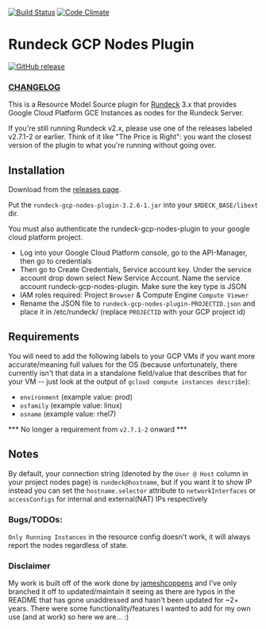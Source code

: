 [![Build Status](https://travis-ci.org/Neutrollized/rundeck-gcp-nodes-plugin.svg?branch=rundeck-3.2.6)](https://travis-ci.org/Neutrollized/rundeck-gcp-nodes-plugin)
[![Code Climate](https://codeclimate.com/github/Neutrollized/rundeck-gcp-nodes-plugin.png)](https://codeclimate.com/github/Neutrollized/rundeck-gcp-nodes-plugin)

# Rundeck GCP Nodes Plugin
[![GitHub release](https://img.shields.io/badge/release-v3.2.6--1-blue.svg)](https://github.com/Neutrollized/rundeck-gcp-nodes-plugin/releases)

### [CHANGELOG](https://github.com/Neutrollized/rundeck-gcp-nodes-plugin/blob/master/CHANGELOG.md)

This is a Resource Model Source plugin for [Rundeck](https://www.rundeck.org) 3.x that provides Google Cloud Platform GCE Instances as nodes for the Rundeck Server.

If you're still running Rundeck v2.x, please use one of the releases labeled v2.7.1-2 or earlier.  Think of it like "The Price is Right": you want the closest version of the plugin to what you're running without going over.


## Installation

Download from the [releases page](https://github.com/Neutrollized/rundeck-gcp-nodes-plugin/releases).

Put the `rundeck-gcp-nodes-plugin-3.2.6-1.jar` into your `$RDECK_BASE/libext` dir.

You must also authenticate the rundeck-gcp-nodes-plugin to your google cloud platform
project.
* Log into your Google Cloud Platform console, go to the API-Manager, then go to credentials
* Then go to Create Credentials, Service account key.  Under the service account drop down select New Service Account. Name the service account rundeck-gcp-nodes-plugin.  Make sure the key type is JSON
* IAM roles required: Project `Browser` & Compute Engine `Compute Viewer`  
* Rename the JSON file to `rundeck-gcp-nodes-plugin-PROJECTID.json` and place it in /etc/rundeck/ (replace `PROJECTID` with your GCP project id)


## Requirements

You will need to add the following labels to your GCP VMs if you want more accurate/meaning full values for the OS (because unfortunately, there currently isn't that data in a standalone field/value that describes that for your VM -- just look at the output of `gcloud compute instances describe`):
* `environment` (example value: prod)
* `osfamily` (example value: linux)
* `osname` (example value: rhel7)

*** No longer a requirement from `v2.7.1-2` onward ***


## Notes

By default, your connection string (denoted by the `User @ Host` column in your project nodes page) is `rundeck@hostname`, but if you want it to show IP instead you can set the `hostname.selector` attribute to `networkInterfaces` or `accessConfigs` for internal and external(NAT) IPs respectively


### Bugs/TODOs:

`Only Running Instances` in the resource config doesn't work, it will always report the nodes regardless of state.


### Disclaimer

My work is built off of the work done by [jameshcoppens](https://github.com/jameshcoppens/rundeck-gcp-nodes-plugin) and I've only branched it off to updated/maintain it seeing as there are typos in the README that has gone unaddressed and hasn't been updated for ~2+ years.  There were some functionality/features I wanted to add for my own use (and at work) so here we are... :)
